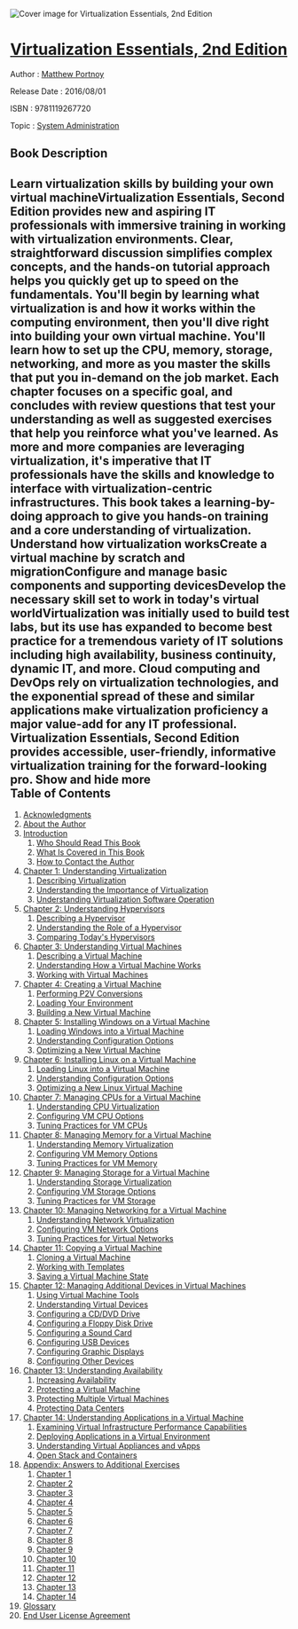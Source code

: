 ![Cover image for Virtualization Essentials, 2nd Edition](https://imgdetail.ebookreading.net/cover/cover/system_admin/EB9781119267720.jpg)

[Virtualization Essentials, 2nd Edition](https://ebookreading.net/view/book/Virtualization+Essentials%2C+2nd+Edition-EB9781119267720_1.html "Virtualization Essentials, 2nd Edition")
====================================================================================================================

Author : [Matthew Portnoy](https://ebookreading.net/search/author/Matthew+Portnoy)

Release Date : 2016/08/01

ISBN : 9781119267720

Topic : [System Administration](https://ebookreading.net/search/category/system-administration)

Book Description
-----------------

 Learn virtualization skills by building your own virtual machineVirtualization Essentials, Second Edition provides new and aspiring IT professionals with immersive training in working with virtualization environments. Clear, straightforward discussion simplifies complex concepts, and the hands-on tutorial approach helps you quickly get up to speed on the fundamentals. You'll begin by learning what virtualization is and how it works within the computing environment, then you'll dive right into building your own virtual machine. You'll learn how to set up the CPU, memory, storage, networking, and more as you master the skills that put you in-demand on the job market. Each chapter focuses on a specific goal, and concludes with review questions that test your understanding as well as suggested exercises that help you reinforce what you've learned. 
As more and more companies are leveraging virtualization, it's imperative that IT professionals have the skills and knowledge to interface with virtualization-centric infrastructures. This book takes a learning-by-doing approach to give you hands-on training and a core understanding of virtualization. 
Understand how virtualization worksCreate a virtual machine by scratch and migrationConfigure and manage basic components and supporting devicesDevelop the necessary skill set to work in today's virtual worldVirtualization was initially used to build test labs, but its use has expanded to become best practice for a tremendous variety of IT solutions including high availability, business continuity, dynamic IT, and more. Cloud computing and DevOps rely on virtualization technologies, and the exponential spread of these and similar applications make virtualization proficiency a major value-add for any IT professional. Virtualization Essentials, Second Edition provides accessible, user-friendly, informative virtualization training for the forward-looking pro.
        Show and hide more                
Table of Contents
-----------------

1. [Acknowledgments](https://ebookreading.net/view/book/Virtualization+Essentials%2C+2nd+Edition-EB9781119267720_6.html#f2)
1. [About the Author](https://ebookreading.net/view/book/Virtualization+Essentials%2C+2nd+Edition-EB9781119267720_7.html#f3)
1. [Introduction](https://ebookreading.net/view/book/Virtualization+Essentials%2C+2nd+Edition-EB9781119267720_8.html#f4)
    1. [Who Should Read This Book](https://ebookreading.net/view/book/Virtualization+Essentials%2C+2nd+Edition-EB9781119267720_8.html#c0x_level1_1)
    1. [What Is Covered in This Book](https://ebookreading.net/view/book/Virtualization+Essentials%2C+2nd+Edition-EB9781119267720_8.html#c0x_level1_2)
    1. [How to Contact the Author](https://ebookreading.net/view/book/Virtualization+Essentials%2C+2nd+Edition-EB9781119267720_8.html#c0x_level1_3)
1. [Chapter 1: Understanding Virtualization](https://ebookreading.net/view/book/Virtualization+Essentials%2C+2nd+Edition-EB9781119267720_9.html#c1)
    1. [Describing Virtualization](https://ebookreading.net/view/book/Virtualization+Essentials%2C+2nd+Edition-EB9781119267720_9.html#c01_level1_1)
    1. [Understanding the Importance of Virtualization](https://ebookreading.net/view/book/Virtualization+Essentials%2C+2nd+Edition-EB9781119267720_9.html#c01_level1_2)
    1. [Understanding Virtualization Software Operation](https://ebookreading.net/view/book/Virtualization+Essentials%2C+2nd+Edition-EB9781119267720_9.html#c01_level1_3)
1. [Chapter 2: Understanding Hypervisors](https://ebookreading.net/view/book/Virtualization+Essentials%2C+2nd+Edition-EB9781119267720_10.html#c2)
    1. [Describing a Hypervisor](https://ebookreading.net/view/book/Virtualization+Essentials%2C+2nd+Edition-EB9781119267720_10.html#c02_level1_1)
    1. [Understanding the Role of a Hypervisor](https://ebookreading.net/view/book/Virtualization+Essentials%2C+2nd+Edition-EB9781119267720_10.html#c02_level1_2)
    1. [Comparing Today&#39;s Hypervisors](https://ebookreading.net/view/book/Virtualization+Essentials%2C+2nd+Edition-EB9781119267720_10.html#c02_level1_3)
1. [Chapter 3: Understanding Virtual Machines](https://ebookreading.net/view/book/Virtualization+Essentials%2C+2nd+Edition-EB9781119267720_11.html#c3)
    1. [Describing a Virtual Machine](https://ebookreading.net/view/book/Virtualization+Essentials%2C+2nd+Edition-EB9781119267720_11.html#c03_level1_1)
    1. [Understanding How a Virtual Machine Works](https://ebookreading.net/view/book/Virtualization+Essentials%2C+2nd+Edition-EB9781119267720_11.html#c03_level1_2)
    1. [Working with Virtual Machines](https://ebookreading.net/view/book/Virtualization+Essentials%2C+2nd+Edition-EB9781119267720_11.html#c03_level1_3)
1. [Chapter 4: Creating a Virtual Machine](https://ebookreading.net/view/book/Virtualization+Essentials%2C+2nd+Edition-EB9781119267720_12.html#c4)
    1. [Performing P2V Conversions](https://ebookreading.net/view/book/Virtualization+Essentials%2C+2nd+Edition-EB9781119267720_12.html#c04_level1_1)
    1. [Loading Your Environment](https://ebookreading.net/view/book/Virtualization+Essentials%2C+2nd+Edition-EB9781119267720_12.html#c04_level1_2)
    1. [Building a New Virtual Machine](https://ebookreading.net/view/book/Virtualization+Essentials%2C+2nd+Edition-EB9781119267720_12.html#c04_level1_3)
1. [Chapter 5: Installing Windows on a Virtual Machine](https://ebookreading.net/view/book/Virtualization+Essentials%2C+2nd+Edition-EB9781119267720_13.html#c5)
    1. [Loading Windows into a Virtual Machine](https://ebookreading.net/view/book/Virtualization+Essentials%2C+2nd+Edition-EB9781119267720_13.html#c05_level1_1)
    1. [Understanding Configuration Options](https://ebookreading.net/view/book/Virtualization+Essentials%2C+2nd+Edition-EB9781119267720_13.html#c05_level1_2)
    1. [Optimizing a New Virtual Machine](https://ebookreading.net/view/book/Virtualization+Essentials%2C+2nd+Edition-EB9781119267720_13.html#c05_level1_3)
1. [Chapter 6: Installing Linux on a Virtual Machine](https://ebookreading.net/view/book/Virtualization+Essentials%2C+2nd+Edition-EB9781119267720_14.html#c6)
    1. [Loading Linux into a Virtual Machine](https://ebookreading.net/view/book/Virtualization+Essentials%2C+2nd+Edition-EB9781119267720_14.html#c06_level1_1)
    1. [Understanding Configuration Options](https://ebookreading.net/view/book/Virtualization+Essentials%2C+2nd+Edition-EB9781119267720_14.html#c06_level1_2)
    1. [Optimizing a New Linux Virtual Machine](https://ebookreading.net/view/book/Virtualization+Essentials%2C+2nd+Edition-EB9781119267720_14.html#c06_level1_3)
1. [Chapter 7: Managing CPUs for a Virtual Machine](https://ebookreading.net/view/book/Virtualization+Essentials%2C+2nd+Edition-EB9781119267720_15.html#c7)
    1. [Understanding CPU Virtualization](https://ebookreading.net/view/book/Virtualization+Essentials%2C+2nd+Edition-EB9781119267720_15.html#c07_level1_1)
    1. [Configuring VM CPU Options](https://ebookreading.net/view/book/Virtualization+Essentials%2C+2nd+Edition-EB9781119267720_15.html#c07_level1_2)
    1. [Tuning Practices for VM CPUs](https://ebookreading.net/view/book/Virtualization+Essentials%2C+2nd+Edition-EB9781119267720_15.html#c07_level1_3)
1. [Chapter 8: Managing Memory for a Virtual Machine](https://ebookreading.net/view/book/Virtualization+Essentials%2C+2nd+Edition-EB9781119267720_16.html#c8)
    1. [Understanding Memory Virtualization](https://ebookreading.net/view/book/Virtualization+Essentials%2C+2nd+Edition-EB9781119267720_16.html#c08_level1_1)
    1. [Configuring VM Memory Options](https://ebookreading.net/view/book/Virtualization+Essentials%2C+2nd+Edition-EB9781119267720_16.html#c08_level1_2)
    1. [Tuning Practices for VM Memory](https://ebookreading.net/view/book/Virtualization+Essentials%2C+2nd+Edition-EB9781119267720_16.html#c08_level1_3)
1. [Chapter 9: Managing Storage for a Virtual Machine](https://ebookreading.net/view/book/Virtualization+Essentials%2C+2nd+Edition-EB9781119267720_17.html#c9)
    1. [Understanding Storage Virtualization](https://ebookreading.net/view/book/Virtualization+Essentials%2C+2nd+Edition-EB9781119267720_17.html#c09_level1_1)
    1. [Configuring VM Storage Options](https://ebookreading.net/view/book/Virtualization+Essentials%2C+2nd+Edition-EB9781119267720_17.html#c09_level1_2)
    1. [Tuning Practices for VM Storage](https://ebookreading.net/view/book/Virtualization+Essentials%2C+2nd+Edition-EB9781119267720_17.html#c09_level1_3)
1. [Chapter 10: Managing Networking for a Virtual Machine](https://ebookreading.net/view/book/Virtualization+Essentials%2C+2nd+Edition-EB9781119267720_18.html#c10)
    1. [Understanding Network Virtualization](https://ebookreading.net/view/book/Virtualization+Essentials%2C+2nd+Edition-EB9781119267720_18.html#c010_level1_1)
    1. [Configuring VM Network Options](https://ebookreading.net/view/book/Virtualization+Essentials%2C+2nd+Edition-EB9781119267720_18.html#c010_level1_2)
    1. [Tuning Practices for Virtual Networks](https://ebookreading.net/view/book/Virtualization+Essentials%2C+2nd+Edition-EB9781119267720_18.html#c010_level1_3)
1. [Chapter 11: Copying a Virtual Machine](https://ebookreading.net/view/book/Virtualization+Essentials%2C+2nd+Edition-EB9781119267720_19.html#c11)
    1. [Cloning a Virtual Machine](https://ebookreading.net/view/book/Virtualization+Essentials%2C+2nd+Edition-EB9781119267720_19.html#c011_level1_1)
    1. [Working with Templates](https://ebookreading.net/view/book/Virtualization+Essentials%2C+2nd+Edition-EB9781119267720_19.html#c011_level1_2)
    1. [Saving a Virtual Machine State](https://ebookreading.net/view/book/Virtualization+Essentials%2C+2nd+Edition-EB9781119267720_19.html#c011_level1_3)
1. [Chapter 12: Managing Additional Devices in Virtual Machines](https://ebookreading.net/view/book/Virtualization+Essentials%2C+2nd+Edition-EB9781119267720_20.html#c12)
    1. [Using Virtual Machine Tools](https://ebookreading.net/view/book/Virtualization+Essentials%2C+2nd+Edition-EB9781119267720_20.html#c012_level1_1)
    1. [Understanding Virtual Devices](https://ebookreading.net/view/book/Virtualization+Essentials%2C+2nd+Edition-EB9781119267720_20.html#c012_level1_2)
    1. [Configuring a CD/DVD Drive](https://ebookreading.net/view/book/Virtualization+Essentials%2C+2nd+Edition-EB9781119267720_20.html#c012_level1_3)
    1. [Configuring a Floppy Disk Drive](https://ebookreading.net/view/book/Virtualization+Essentials%2C+2nd+Edition-EB9781119267720_20.html#c012_level1_4)
    1. [Configuring a Sound Card](https://ebookreading.net/view/book/Virtualization+Essentials%2C+2nd+Edition-EB9781119267720_20.html#c012_level1_5)
    1. [Configuring USB Devices](https://ebookreading.net/view/book/Virtualization+Essentials%2C+2nd+Edition-EB9781119267720_20.html#c012_level1_6)
    1. [Configuring Graphic Displays](https://ebookreading.net/view/book/Virtualization+Essentials%2C+2nd+Edition-EB9781119267720_20.html#c012_level1_7)
    1. [Configuring Other Devices](https://ebookreading.net/view/book/Virtualization+Essentials%2C+2nd+Edition-EB9781119267720_20.html#c012_level1_8)
1. [Chapter 13: Understanding Availability](https://ebookreading.net/view/book/Virtualization+Essentials%2C+2nd+Edition-EB9781119267720_21.html#c13)
    1. [Increasing Availability](https://ebookreading.net/view/book/Virtualization+Essentials%2C+2nd+Edition-EB9781119267720_21.html#c013_level1_1)
    1. [Protecting a Virtual Machine](https://ebookreading.net/view/book/Virtualization+Essentials%2C+2nd+Edition-EB9781119267720_21.html#c013_level1_2)
    1. [Protecting Multiple Virtual Machines](https://ebookreading.net/view/book/Virtualization+Essentials%2C+2nd+Edition-EB9781119267720_21.html#c013_level1_3)
    1. [Protecting Data Centers](https://ebookreading.net/view/book/Virtualization+Essentials%2C+2nd+Edition-EB9781119267720_21.html#c013_level1_4)
1. [Chapter 14: Understanding Applications in a Virtual Machine](https://ebookreading.net/view/book/Virtualization+Essentials%2C+2nd+Edition-EB9781119267720_22.html#c14)
    1. [Examining Virtual Infrastructure Performance Capabilities](https://ebookreading.net/view/book/Virtualization+Essentials%2C+2nd+Edition-EB9781119267720_22.html#c014_level1_1)
    1. [Deploying Applications in a Virtual Environment](https://ebookreading.net/view/book/Virtualization+Essentials%2C+2nd+Edition-EB9781119267720_22.html#c014_level1_2)
    1. [Understanding Virtual Appliances and vApps](https://ebookreading.net/view/book/Virtualization+Essentials%2C+2nd+Edition-EB9781119267720_22.html#c014_level1_3)
    1. [Open Stack and Containers](https://ebookreading.net/view/book/Virtualization+Essentials%2C+2nd+Edition-EB9781119267720_22.html#c014_level1_4)
1. [Appendix: Answers to Additional Exercises](https://ebookreading.net/view/book/Virtualization+Essentials%2C+2nd+Edition-EB9781119267720_23.html)
    1. [Chapter 1](https://ebookreading.net/view/book/Virtualization+Essentials%2C+2nd+Edition-EB9781119267720_23.html#c0x_level1_1)
    1. [Chapter 2](https://ebookreading.net/view/book/Virtualization+Essentials%2C+2nd+Edition-EB9781119267720_23.html#c0x_level1_2)
    1. [Chapter 3](https://ebookreading.net/view/book/Virtualization+Essentials%2C+2nd+Edition-EB9781119267720_23.html#c0x_level1_3)
    1. [Chapter 4](https://ebookreading.net/view/book/Virtualization+Essentials%2C+2nd+Edition-EB9781119267720_23.html#c0x_level1_4)
    1. [Chapter 5](https://ebookreading.net/view/book/Virtualization+Essentials%2C+2nd+Edition-EB9781119267720_23.html#c0x_level1_5)
    1. [Chapter 6](https://ebookreading.net/view/book/Virtualization+Essentials%2C+2nd+Edition-EB9781119267720_23.html#c0x_level1_6)
    1. [Chapter 7](https://ebookreading.net/view/book/Virtualization+Essentials%2C+2nd+Edition-EB9781119267720_23.html#c0x_level1_7)
    1. [Chapter 8](https://ebookreading.net/view/book/Virtualization+Essentials%2C+2nd+Edition-EB9781119267720_23.html#c0x_level1_8)
    1. [Chapter 9](https://ebookreading.net/view/book/Virtualization+Essentials%2C+2nd+Edition-EB9781119267720_23.html#c0x_level1_9)
    1. [Chapter 10](https://ebookreading.net/view/book/Virtualization+Essentials%2C+2nd+Edition-EB9781119267720_23.html#c0x_level1_10)
    1. [Chapter 11](https://ebookreading.net/view/book/Virtualization+Essentials%2C+2nd+Edition-EB9781119267720_23.html#c0x_level1_11)
    1. [Chapter 12](https://ebookreading.net/view/book/Virtualization+Essentials%2C+2nd+Edition-EB9781119267720_23.html#c0x_level1_12)
    1. [Chapter 13](https://ebookreading.net/view/book/Virtualization+Essentials%2C+2nd+Edition-EB9781119267720_23.html#c0x_level1_13)
    1. [Chapter 14](https://ebookreading.net/view/book/Virtualization+Essentials%2C+2nd+Edition-EB9781119267720_23.html#c0x_level1_14)
1. [Glossary](https://ebookreading.net/view/book/Virtualization+Essentials%2C+2nd+Edition-EB9781119267720_24.html)
1. [End User License Agreement](https://ebookreading.net/view/book/Virtualization+Essentials%2C+2nd+Edition-EB9781119267720_25.html)

